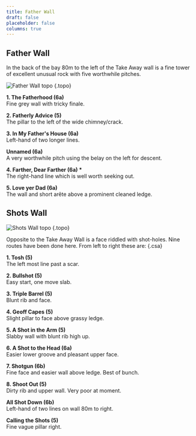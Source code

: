```yaml
---
title: Father Wall
draft: false
placeholder: false
columns: true
---
```


 
## Father Wall

In the back of the bay 80m to the left of the Take Away wall is a fine tower of excellent unusual rock with five worthwhile pitches.

![Father Wall topo](/img/peak/matlock/caretaker-quarry-father-wall.jpg)
{.topo}

**1. The Fatherhood (6a)**  
Fine grey wall with tricky finale.

**2. Fatherly Advice (5)**  
The pillar to the left of the wide chimney/crack.

**3. In My Father's House (6a)**  
Left-hand of two longer lines.

**Unnamed (6a)**  
A very worthwhile pitch using the belay on the left for descent.

**4. Farther, Dear Farther (6a) \***  
The right-hand line which is well worth seeking out.

**5. Love yer Dad (6a)**  
The wall and short arête above a prominent cleaned ledge.

## Shots Wall

![Shots Wall topo](/img/peak/matlock/caretaker-shots-wall.jpg)
{.topo}

Opposite to the Take Away Wall is a face riddled with shot-holes. Nine routes have been done here. From left to right these are:
{.csa}

**1. Tosh (5)**  
The left most line past a scar.

**2. Bullshot (5)**  
Easy start, one move slab.

**3. Triple Barrel (5)**  
Blunt rib and face.

**4. Geoff Capes (5)**  
Slight pillar to face above grassy ledge.

**5. A Shot in the Arm (5)**  
Slabby wall with blunt rib high up.

**6. A Shot to the Head (6a)**  
Easier lower groove and pleasant upper face.

**7. Shotgun (6b)**  
Fine face and easier wall above ledge. Best of bunch.

**8. Shoot Out (5)**  
Dirty rib and upper wall. Very poor at moment.

**All Shot Down (6b)**  
Left-hand of two lines on wall 80m to right.

**Calling the Shots (5)**  
Fine vague pillar right.
